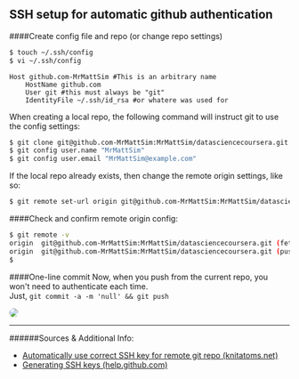 ## SSH setup for automatic github authentication

####Create config file and repo (or change repo settings)

```sh
$ touch ~/.ssh/config
$ vi ~/.ssh/config
```

```text
Host github.com-MrMattSim #This is an arbitrary name
	HostName github.com
	User git #this must always be "git"
	IdentityFile ~/.ssh/id_rsa #or whatere was used for
```
When creating a local repo, the following command will instruct git to use the config settings:
```sh
$ git clone git@github.com-MrMattSim:MrMattSim/datasciencecoursera.git #[local folder name]
$ git config user.name "MrMattSim"
$ git config user.email "MrMattSim@example.com"
```
If the local repo already exists, then change the remote origin settings, like so:
```sh
$ git remote set-url origin git@github.com-MrMattSim:MrMattSim/datasciencecoursera.git
```
####Check and confirm remote origin config:
```sh
$ git remote -v
origin	git@github.com-MrMattSim:MrMattSim/datasciencecoursera.git (fetch)
origin	git@github.com-MrMattSim:MrMattSim/datasciencecoursera.git (push)
$
```
####One-line commit
Now, when you push from the current repo, you won't need to authenticate each time. <br>
Just, `git commit -a -m 'null' && git push`

<div><img src="https://copy.com/OP1wECOsZbwK8jGy" style="border-radius:32px"/></div>

---
######Sources & Additional Info:
- [Automatically use correct SSH key for remote git repo (knitatoms.net)](http://knitatoms.net/2013/10/automatically-use-correct-ssh-key-for-remote-git-repo/)
- [Generating SSH keys (help.github.com)](https://help.github.com/articles/generating-ssh-keys/)
